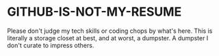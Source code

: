 GITHUB-IS-NOT-MY-RESUME
=======================

Please don't judge my tech skills or coding chops by what's here.  This is literally a storage closet at best, and at worst, a dumpster.  A dumpster I don't curate to impress others.
